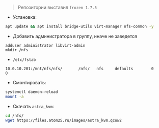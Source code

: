 > Репозитории выставил `frozen 1.7.5`

 - Установка:
```bash
apt update && apt install bridge-utils virt-manager nfs-common -y
```

 - Добавить администратора в группу, иначе не заведется 
```
adduser administrator libvirt-admin
mkdir /nfs
```

 - `/etc/fstab`
```
10.0.10.201:/mnt/nfs/nfs/       /nfs/   nfs     defaults        0       0
```

 - Смонтировать:
```bash
systemctl daemon-reload
mount -a
```

 - Скачать `astra_kvm`:
```bash
cd /nfs/
wget https://files.atom25.ru/images/astra_kvm.qcow2
```